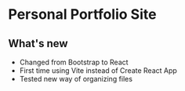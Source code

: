 # Personal Portfolio Site

## What's new
- Changed from Bootstrap to React
- First time using Vite instead of Create React App
- Tested new way of organizing files